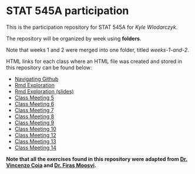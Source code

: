 # STAT 545A participation

This is the participation repository for STAT 545A for _Kyle Wlodarczyk_.

The repository will be organized by week using __folders__. 

Note that weeks 1 and 2 were merged into one folder, titled _weeks-1-and-2_.

HTML links for each class where an HTML file was created and stored in this repository can be found below:
* [Navigating Github](https://kgwkyle.github.io/STAT545-participation/weeks-1-and-2/navigating_github.html)
* [Rmd Exploration](https://kgwkyle.github.io/STAT545-participation/weeks-1-and-2/rmd_exploration.html)
* [Rmd Exploration (slides)](https://kgwkyle.github.io/STAT545-participation/weeks-1-and-2/rmd_exploration-slides.html)
* [Class Meeting 5](https://kgwkyle.github.io/STAT545-participation/week-3/cm005-exercise.html)
* [Class Meeting 6](https://kgwkyle.github.io/STAT545-participation/week-3/cm006-exercise.html)
* [Class Meeting 7](https://kgwkyle.github.io/STAT545-participation/week-4/cm007-exercise.html)
* [Class Meeting 8](https://kgwkyle.github.io/STAT545-participation/week-4/cm008-exercise.html)
* [Class Meeting 9](https://kgwkyle.github.io/STAT545-participation/week-5/cm009-exercise.html)
* [Class Meeting 10](https://kgwkyle.github.io/STAT545-participation/week-5/cm010-exercise.html)
* [Class Meeting 12](https://kgwkyle.github.io/STAT545-participation/week-6/cm012-exercise.html)
* [Class Meeting 13](https://kgwkyle.github.io/STAT545-participation/week-7/cm013.html)
* [Class Meeting 14](https://kgwkyle.github.io/STAT545-participation/week-7/cm014-exercise.html)


__Note that all the exercises found in this repository were adapted from [Dr. Vincenzo Coia](https://stat545.stat.ubc.ca/authors/vincenzo/) and [Dr. Firas Moosvi](https://stat545.stat.ubc.ca/authors/firas/).__
